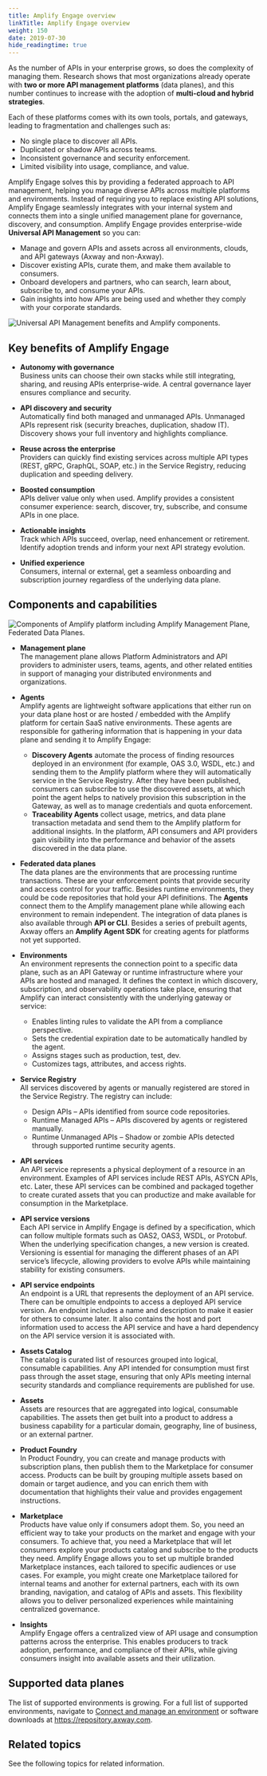 ```yaml
---
title: Amplify Engage overview
linkTitle: Amplify Engage overview
weight: 150
date: 2019-07-30
hide_readingtime: true
---
```


As the number of APIs in your enterprise grows, so does the complexity of managing them. Research shows that most organizations already operate with **two or more API management platforms** (data planes), and this number continues to increase with the adoption of **multi-cloud and hybrid strategies**.

Each of these platforms comes with its own tools, portals, and gateways, leading to fragmentation and challenges such as:

* No single place to discover all APIs.
* Duplicated or shadow APIs across teams.
* Inconsistent governance and security enforcement.
* Limited visibility into usage, compliance, and value.
  
Amplify Engage solves this by providing a federated approach to API management, helping you manage diverse APIs across multiple platforms and environments. Instead of requiring you to replace existing API solutions, Amplify Engage seamlessly integrates with your internal system and connects them into a single unified management plane for governance, discovery, and consumption. Amplify Engage provides enterprise-wide **Universal API Management** so you can:

* Manage and govern APIs and assets across all environments, clouds, and API gateways (Axway and non-Axway).
* Discover existing APIs, curate them, and make them available to consumers.
* Onboard developers and partners, who can search, learn about, subscribe to, and consume your APIs.
* Gain insights into how APIs are being used and whether they comply with your corporate standards.

![Universal API Management benefits and Amplify components.](/Images/Overview/universal_api_management.png "Universal API Management")

## Key benefits of Amplify Engage

* **Autonomy with governance**</br>
Business units can choose their own stacks while still integrating, sharing, and reusing APIs enterprise-wide. A central governance layer ensures compliance and security.

* **API discovery and security**</br>
Automatically find both managed and unmanaged APIs. Unmanaged APIs represent risk (security breaches, duplication, shadow IT). Discovery shows your full inventory and highlights compliance.

* **Reuse across the enterprise**</br>
Providers can quickly find existing services across multiple API types (REST, gRPC, GraphQL, SOAP, etc.) in the Service Registry, reducing duplication and speeding delivery.

* **Boosted consumption**</br>
APIs deliver value only when used. Amplify provides a consistent consumer experience: search, discover, try, subscribe, and consume APIs in one place.

* **Actionable insights**</br>
Track which APIs succeed, overlap, need enhancement or retirement. Identify adoption trends and inform your next API strategy evolution.

* **Unified experience**</br>
Consumers, internal or external, get a seamless onboarding and subscription journey regardless of the underlying data plane.

## Components and capabilities

![Components of Amplify platform including Amplify Management Plane, Federated Data Planes.](/Images/Overview/amplify_platform_overview.png "Amplify platform components")

* **Management plane**</br>
The management plane allows Platform Administrators and API providers to administer users, teams, agents, and other related entities in support of managing your distributed environments and organizations.

* **Agents**</br>
Amplify agents are lightweight software applications that either run on your data plane host or are hosted / embedded with the Amplify platform for certain SaaS native environments. These agents are responsible for gathering information that is happening in your data plane and sending it to Amplify Engage:
  
    * **Discovery Agents** automate the process of finding resources deployed in an environment (for example, OAS 3.0, WSDL, etc.) and sending them to the Amplify platform where they will automatically service in the Service Registry. After they have been published, consumers can subscribe to use the discovered assets, at which point the agent helps to natively provision this subscription in the Gateway, as well as to manage credentials and quota enforcement.
    * **Traceability Agents** collect usage, metrics, and data plane transaction metadata and send them to the Amplify platform for additional insights. In the platform, API consumers and API providers gain visibility into the performance and behavior of the assets discovered in the data plane.

* **Federated data planes**</br>
The data planes are the environments that are processing runtime transactions. These are your enforcement points that provide security and access control for your traffic. Besides runtime environments, they could be code repositories that hold your API definitions. The **Agents** connect them to the Amplify management plane while allowing each environment to remain independent. The integration of data planes is also available through **API or CLI**. Besides a series of prebuilt agents, Axway offers an **Amplify Agent SDK** for creating agents for platforms not yet supported.

* **Environments**</br>
An environment represents the connection point to a specific data plane, such as an API Gateway or runtime infrastructure where your APIs are hosted and managed. It defines the context in which discovery, subscription, and observability operations take place, ensuring that Amplify can interact consistently with the underlying gateway or service:

    * Enables linting rules to validate the API from a compliance perspective.
    * Sets the credential expiration date to be automatically handled by the agent.
    * Assigns stages such as production, test, dev.
    * Customizes tags, attributes, and access rights.

* **Service Registry**</br>
All services discovered by agents or manually registered are stored in the Service Registry. The registry can include:

    * Design APIs – APIs identified from source code repositories.
    * Runtime Managed APIs – APIs discovered by agents or registered manually.
    * Runtime Unmanaged APIs – Shadow or zombie APIs detected through supported runtime security agents.​

* **API services**</br>
An API service represents a physical deployment of a resource in an environment. Examples of API services include REST APIs, ASYCN APIs, etc. Later, these API services can be combined and packaged together to create curated assets that you can productize and make available for consumption in the Marketplace.

* **API service versions**</br>
Each API service in Amplify Engage is defined by a specification, which can follow multiple formats such as OAS2, OAS3, WSDL, or Protobuf. When the underlying specification changes, a new version is created. Versioning is essential for managing the different phases of an API service’s lifecycle, allowing providers to evolve APIs while maintaining stability for existing consumers.

* **API service endpoints**</br>
An endpoint is a URL that represents the deployment of an API service. There can be omultiple endpoints to access a deployed API service version. An endpoint includes a name and description to make it easier for others to consume later. It also contains the host and port information used to access the API service and have a hard dependency on the API service version it is associated with.

* **Assets Catalog**</br>
The catalog is curated list of resources grouped into logical, consumable capabilities. Any API intended for consumption must first pass through the asset stage, ensuring that only APIs meeting internal security standards and compliance requirements are published for use.

* **Assets**</br>
Assets are resources that are aggregated into logical, consumable capabilities. The assets then get built into a product to address a business capability for a particular domain, geography, line of business, or an external partner.
  
* **Product Foundry**</br>
In Product Foundry, you can create and manage products with subscription plans, then publish them to the Marketplace for consumer access. Products can be built by grouping multiple assets based on domain or target audience, and you can enrich them with documentation that highlights their value and provides engagement instructions.
  
* **Marketplace**</br>
Products have value only if consumers adopt them. So, you need an efficient way to take your products on the market and engage with your consumers. To achieve that, you need a Marketplace that will let consumers explore your products catalog and subscribe to the products they need. Amplify Engage allows you to set up multiple branded Marketplace instances, each tailored to specific audiences or use cases. For example, you might create one Marketplace tailored for internal teams and another for external partners, each with its own branding, navigation, and catalog of APIs and assets. This flexibility allows you to deliver personalized experiences while maintaining centralized governance.
  
* **Insights**</br>
Amplify Engage offers a centralized view of API usage and consumption patterns across the enterprise. This enables producers to track adoption, performance, and compliance of their APIs, while giving consumers insight into available assets and their utilization.

## Supported data planes

The list of supported environments is growing. For a full list of supported environments, navigate to [Connect and manage an environment](/docs/connect_manage_environ/) or software downloads at <https://repository.axway.com>.

## Related topics

See the following topics for related information.
